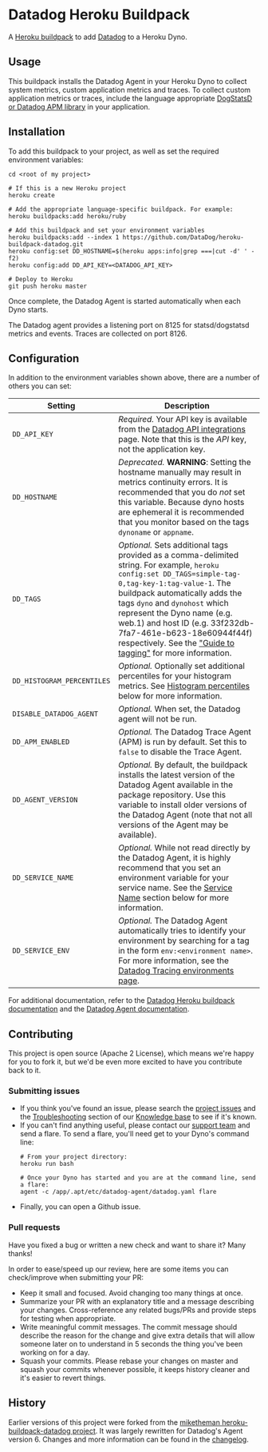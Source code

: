 Datadog Heroku Buildpack
========================

A [Heroku buildpack](https://devcenter.heroku.com/articles/buildpacks) to add [Datadog](https://www.datadoghq.com) to a Heroku Dyno.

## Usage

This buildpack installs the Datadog Agent in your Heroku Dyno to collect system metrics, custom application metrics and traces. To collect custom application metrics or traces, include the language appropriate [DogStatsD or Datadog APM library](http://docs.datadoghq.com/libraries/) in your application.

## Installation

To add this buildpack to your project, as well as set the required environment variables:

```shell
cd <root of my project>

# If this is a new Heroku project
heroku create

# Add the appropriate language-specific buildpack. For example:
heroku buildpacks:add heroku/ruby

# Add this buildpack and set your environment variables
heroku buildpacks:add --index 1 https://github.com/DataDog/heroku-buildpack-datadog.git
heroku config:set DD_HOSTNAME=$(heroku apps:info|grep ===|cut -d' ' -f2)
heroku config:add DD_API_KEY=<DATADOG_API_KEY>

# Deploy to Heroku
git push heroku master
```

Once complete, the Datadog Agent is started automatically when each Dyno starts.

The Datadog agent provides a listening port on 8125 for statsd/dogstatsd metrics and events. Traces are collected on port 8126.

## Configuration

In addition to the environment variables shown above, there are a number of others you can set:

| Setting | Description|
| --- | --- |
| `DD_API_KEY` | *Required.* Your API key is available from the [Datadog API integrations](https://app.datadoghq.com/account/settings#api) page. Note that this is the *API* key, not the application key. |
| `DD_HOSTNAME` | *Deprecated.* **WARNING**: Setting the hostname manually may result in metrics continuity errors. It is recommended that you do *not* set this variable. Because dyno hosts are ephemeral it is recommended that you monitor based on the tags `dynoname` or `appname`. |
| `DD_TAGS` | *Optional.* Sets additional tags provided as a comma-delimited string. For example, `heroku config:set DD_TAGS=simple-tag-0,tag-key-1:tag-value-1`. The buildpack automatically adds the tags `dyno` and `dynohost` which represent the Dyno name (e.g. web.1) and host ID (e.g. 33f232db-7fa7-461e-b623-18e60944f44f) respectively. See the ["Guide to tagging"](http://docs.datadoghq.com/guides/tagging/) for more information. |
| `DD_HISTOGRAM_PERCENTILES` | *Optional.* Optionally set additional percentiles for your histogram metrics. See [Histogram percentiles](#histogram-percentiles) below for more information. |
| `DISABLE_DATADOG_AGENT` | *Optional.* When set, the Datadog agent will not be run. |
| `DD_APM_ENABLED` | *Optional.* The Datadog Trace Agent (APM) is run by default. Set this to `false` to disable the Trace Agent. |
| `DD_AGENT_VERSION` | *Optional.* By default, the buildpack installs the latest version of the Datadog Agent available in the package repository. Use this variable to install older versions of the Datadog Agent (note that not all versions of the Agent may be available). |
| `DD_SERVICE_NAME` | *Optional.* While not read directly by the Datadog Agent, it is highly recommend that you set an environment variable for your service name. See the [Service Name](#service-name) section below for more information. |
| `DD_SERVICE_ENV` | *Optional.* The Datadog Agent automatically tries to identify your environment by searching for a tag in the form `env:<environment name>`. For more information, see the [Datadog Tracing environments page](https://docs.datadoghq.com/tracing/environments/). |

For additional documentation, refer to the [Datadog Heroku buildpack documentation](https://docs.datadoghq.com/agent/basic_agent_usage/heroku/) and the [Datadog Agent documentation](https://docs.datadoghq.com/agent/).

## Contributing

This project is open source (Apache 2 License), which means we're happy for you to fork it, but we'd be even more excited to have you contribute back to it.

### Submitting issues

* If you think you've found an issue, please search the [project issues](https://github.com/DataDog/heroku-buildpack-datadog/issues) and the [Troubleshooting](https://datadog.zendesk.com/hc/en-us/sections/200766955-Troubleshooting) section of our [Knowledge base](https://datadog.zendesk.com/hc/en-us) to see if it's known.
* If you can't find anything useful, please contact our [support team](http://docs.datadoghq.com/help/) and send a flare. To send a flare, you'll need get to your Dyno's command line:
  ```shell
  # From your project directory:
  heroku run bash

  # Once your Dyno has started and you are at the command line, send a flare:
  agent -c /app/.apt/etc/datadog-agent/datadog.yaml flare
  ```
* Finally, you can open a Github issue.

### Pull requests

Have you fixed a bug or written a new check and want to share it? Many thanks!

In order to ease/speed up our review, here are some items you can check/improve when submitting your PR:

* Keep it small and focused. Avoid changing too many things at once.
* Summarize your PR with an explanatory title and a message describing your changes. Cross-reference any related bugs/PRs and provide steps for testing when appropriate.
* Write meaningful commit messages. The commit message should describe the reason for the change and give extra details that will allow someone later on to understand in 5 seconds the thing you've been working on for a day.
* Squash your commits. Please rebase your changes on master and squash your commits whenever possible, it keeps history cleaner and it's easier to revert things.

## History

Earlier versions of this project were forked from the [miketheman heroku-buildpack-datadog project](https://github.com/miketheman/heroku-buildpack-datadog). It was largely rewritten for Datadog's Agent version 6. Changes and more information can be found in the [changelog](https://github.com/DataDog/heroku-buildpack-datadog/blob/master/CHANGELOG.md).
